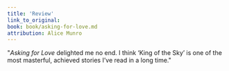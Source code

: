 ```yaml
---
title: 'Review'
link_to_original:
book: book/asking-for-love.md
attribution: Alice Munro
---
```

"*Asking for Love* delighted me no end. I think ‘King of the Sky’ is one of the most masterful, achieved stories I’ve read in a long time."

